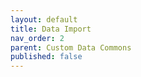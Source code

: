 ```yaml
---
layout: default
title: Data Import
nav_order: 2
parent: Custom Data Commons
published: false
---
```

